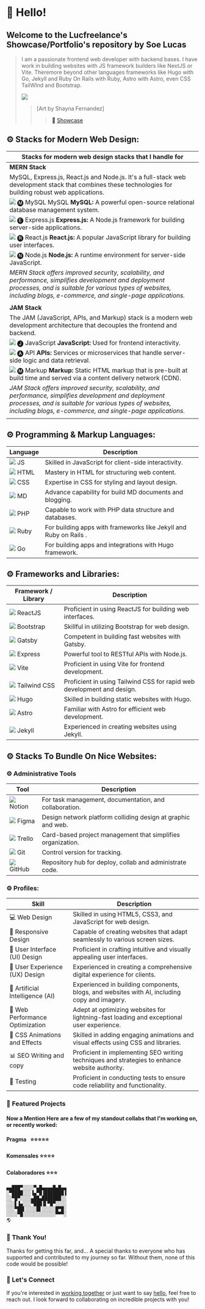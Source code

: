 # 👋 Hello! 
## Welcome to the Lucfreelance's Showcase/Portfolio's repository by Soe Lucas

> I am a passionate frontend web developer with backend bases. I have work in building websites with JS framework builders like NextJS or Vite. Theremore beyond other languages frameworks like Hugo with Go, Jekyll and Ruby On Rails with Ruby, Astro with Astro, even CSS TailWInd and Bootstrap.
>
> ![](https://i.imgur.com/Vp82E1D.jpg)
> > [Art by Shayna Fernandez]
> > > <a> 🎯 [Showcase](https://lucfreelance.vercel.app) <i class="fas fa-desktop"></i>

## ⚙️ Stacks for Modern Web Design:

| Stacks for modern web design stacks that I handle for |
|----------------------------------------------------------------------------------------------------------------------------------------|
| **MERN Stack** | 
|  MySQL, Express.js, React.js and Node.js. It's a full-stack web development stack that combines these technologies for building robust web applications.
| ![](https://img.icons8.com/color/48/000000/mysql.png) 🅜 MySQL MySQL **MySQL:** A powerful open-source relational database management system.
| ![](https://img.icons8.com/color/48/000000/express.png) 🅔 Express.js **Express.js:** A Node.js framework for building server-side applications.
| ![](https://img.icons8.com/color/48/000000/react-native.png) 🅡 React.js **React.js:** A popular JavaScript library for building user interfaces.
| ![](https://img.icons8.com/color/48/000000/nodejs.png) 🅝 Node.js **Node.js:** A runtime environment for server-side JavaScript.
| _MERN Stack offers improved security, scalability, and performance, simplifies development and deployment processes, and is suitable for various types of websites, including blogs, e-commerce, and single-page applications._ |
||
| **JAM Stack**  |
| The JAM (JavaScript, APIs, and Markup) stack is a modern web development architecture that decouples the frontend and backend.
| ![](https://img.icons8.com/color/48/000000/javascript.png) 🅙 JavaScript **JavaScript:** Used for frontend interactivity.
| ![](https://img.icons8.com/color/48/000000/api-settings.png) 🅐 API **APIs:** Services or microservices that handle server-side logic and data retrieval.
| ![](https://img.icons8.com/color/48/000000/markdown.png) 🅜 Markup **Markup:** Static HTML markup that is pre-built at build time and served via a content delivery network (CDN).
| _JAM Stack offers improved security, scalability, and performance, simplifies development and deployment processes, and is suitable for various types of websites, including blogs, e-commerce, and single-page applications._ |
||

## ⚙️ Programming & Markup Languages:

| Language      | Description                                                        |
|---------------|--------------------------------------------------------------------|
| ![](https://img.icons8.com/color/48/000000/javascript.png) JS | Skilled in JavaScript for client-side interactivity.               |
| ![](https://img.icons8.com/color/48/000000/html-5.png) HTML      | Mastery in HTML for structuring web content.                       |
| ![](https://img.icons8.com/color/48/000000/css3.png) CSS       | Expertise in CSS for styling and layout design.                    |
| ![](https://img.icons8.com/color/48/000000/markdown.png) MD   | Advance capability for build MD documents and blogging.            |
| ![](https://img.icons8.com/color/48/000000/php.png) PHP        | Capable to work with PHP data structure and databases.             |
| ![](https://img.icons8.com/color/48/000000/ruby-programming-language.png) Ruby     | For building apps with frameworks like Jekyll and Ruby on Rails .  |
| ![](https://img.icons8.com/color/48/000000/golang.png) Go       | For building apps and integrations with Hugo framework.            |

## ⚙️ Frameworks and Libraries:

| Framework / Library                        | Description                                            |
|--------------------------------------------|-------------------------------------------------------|
| ![](https://img.icons8.com/color/48/000000/react-native.png) ReactJS | Proficient in using ReactJS for building web interfaces. |
| ![](https://img.icons8.com/color/48/000000/bootstrap.png) Bootstrap  | Skillful in utilizing Bootstrap for web design.          |
| ![](https://img.icons8.com/color/48/000000/gatsbyjs.png) Gatsby      | Competent in building fast websites with Gatsby.         |
| ![](https://img.icons8.com/color/48/000000/express.png) Express      | Powerful tool to RESTful APIs with Node.js.              |
| ![](https://img.icons8.com/color/48/000000/vite.png) Vite            | Proficient in using Vite for frontend development.       |
| ![](https://img.icons8.com/color/48/000000/tailwind-css.png) Tailwind CSS   | Proficient in using Tailwind CSS for rapid web development and design.  |
| ![](https://img.icons8.com/color/48/000000/hugo.png) Hugo                    | Skilled in building static websites with Hugo.                             |
| ![](https://img.icons8.com/color/48/000000/astro.png) Astro                  | Familiar with Astro for efficient web development.                         |
| ![](https://img.icons8.com/color/48/000000/jekyll.png) Jekyll                | Experienced in creating websites using Jekyll.                            |


## ⚙️ Stacks To Bundle On Nice Websites:

### ⚙️ Administrative Tools

| Tool      | Description                                                          |
|-----------|----------------------------------------------------------------------|
| ![](https://img.icons8.com/color/48/000000/notion.png) Notion  | For task management, documentation, and collaboration.             |
| ![](https://img.icons8.com/color/48/000000/figma.png) Figma  | Design network platform colliding design at graphic and web. |
| ![](https://img.icons8.com/color/48/000000/trello.png) Trello  | Card-based project management that simplifies organization.        |
| ![](https://img.icons8.com/color/48/000000/git.png) Git | Control version for tracking.         |
| ![](https://img.icons8.com/color/48/000000/github.png) GitHub | Repository hub for deploy, collab and administrate code.    

### ⚙️ Profiles:

| Skill                                 | Description                                                                               |
|---------------------------------------|-------------------------------------------------------------------------------------------|
| 💻 Web Design                         | Skilled in using HTML5, CSS3, and JavaScript for web design.                              |
| 📱 Responsive Design                   | Capable of creating websites that adapt seamlessly to various screen sizes.                |
| 🎨 User Interface (UI) Design         | Proficient in crafting intuitive and visually appealing user interfaces.                 |
| 🎨 User Experience (UX) Design        | Experienced in creating a comprehensive digital experience for clients.                    |
| 🤖 Artificial Intelligence (AI)       | Experienced in building components, blogs, and websites with AI, including copy and imagery. |
| 🚀 Web Performance Optimization       | Adept at optimizing websites for lightning-fast loading and exceptional user experience.    |
| 🎥 CSS Animations and Effects         | Skilled in adding engaging animations and visual effects using CSS and libraries.         |
| 📊 SEO Writing and copy               | Proficient in implementing SEO writing techniques and strategies to enhance website authority. |
| 🧪 Testing                            | Proficient in conducting tests to ensure code reliability and functionality.               |

### 🎯 Featured Projects

#### Now a Mention Here are a few of my standout collabs that I'm working on, or recently worked:
>
#### **Pragma** &nbsp;&nbsp;⭐⭐⭐⭐⭐
#### **Komensales**  ⭐⭐⭐⭐ 
#### **Colaboradores**  ⭐⭐⭐ 
```
▄▄███▀░░░░▀▄█▄▄▄▄█▄█▄▄
░▀████░░░▐▄▀█▐███████▐
░░▀█▀░░░░▄██▄███████░░
░░░▋▐▄░░░▀███▐▌▀█▀░░░░
░░░▀██▌░░░░█▌░░░░░█▀█░
░░░░▀█░░░░░░░░░░░░▀▀▀░
🌎
```
### 🙏 Thank You!

Thanks for getting this far, and... A special thanks to everyone who has supported and contributed to my journey so far. Without them, none of this code would be possible!

### 🤝 Let's Connect

If you're interested in [working together](https://wa.me/573157742332?text=Hello,%20I%20came%20from%20your%20GitHub%20repository) or just want to say [hello](mailto:lucfreelance@gmail.com), feel free to reach out. I look forward to collaborating on incredible projects with you!
